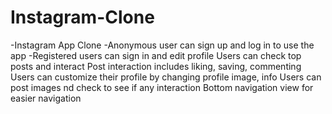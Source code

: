 # Instagram-Clone
-Instagram App Clone
-Anonymous user can sign up and log in to use the app
-Registered users can sign in and edit profile
Users can check top posts and interact
Post interaction includes liking, saving, commenting
Users can customize their profile by changing profile image, info 
Users can post images nd check to see if any interaction
Bottom navigation view for easier navigation
 
